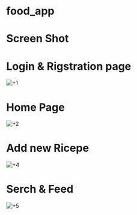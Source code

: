 # food_app

# Screen Shot
   # Login & Rigstration page
![+1](https://user-images.githubusercontent.com/28376645/93603524-67498880-f9c4-11ea-9fd7-9e4a78313eb2.PNG)

   # Home Page
![+2](https://user-images.githubusercontent.com/28376645/93603543-6fa1c380-f9c4-11ea-9466-56e21754e1e7.PNG)

  # Add new Ricepe 
![+4](https://user-images.githubusercontent.com/28376645/93603574-7cbeb280-f9c4-11ea-9625-9a4088412daa.PNG)

  # Serch & Feed
![+5](https://user-images.githubusercontent.com/28376645/93603589-80523980-f9c4-11ea-8463-18f214d8d408.PNG)

